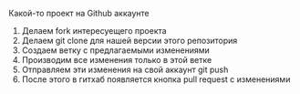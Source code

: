 Какой-то проект на Github аккаунте

1. Делаем fork интересуещего проекта
2. Делаем git clone для нашей версии этого репозитория
3. Создаем ветку с предлагаемыми изменениями
4. Производим все изменения только в этой ветке
5. Отправляем эти изменения на свой аккаунт git push
6. После этого в гитхаб появляется кнопка pull request с изменениями
